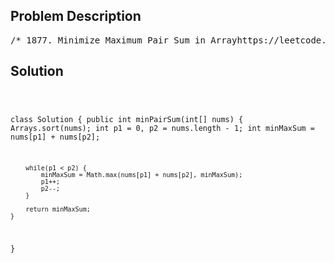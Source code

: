 <!--
<style>
  body { font-family: Arial, sans-serif; }
  .container { max-width: 700px; margin: 0 auto; padding: 10px; }
  .comment-block { background-color: #f9f9f9; padding: 10px; border-left: 5px solid #ccc; overflow-wrap: break-word; white-space: pre-wrap; }
  .code-block { background-color: #f4f4f4; padding: 10px; border: 1px solid #ddd; overflow-wrap: break-word; white-space: pre-wrap; }
</style>
-->

<div class='container'>
<h2>Problem Description</h2>
<div class='comment-block'>
<pre>
/* 1877. Minimize Maximum Pair Sum in Arrayhttps://leetcode.com/problems/minimize-maximum-pair-sum-in-array/description/The pair sum of a pair (a,b) is equal to a + b.The maximum pair sum is the largest pair sum in a list of pairs.For example, if we have pairs (1,5), (2,3), and (4,4),the maximum pair sum would be max(1+5, 2+3, 4+4) = max(6, 5, 8) = 8.Given an array nums of even length n, pair up the elements of nums into n /2 pairs such that:Each element of nums is in exactly one pair, andThe maximum pair sum is minimized.Return the minimized maximum pair sum after optimally pairing up theelements.Example 1:Input: nums = [3,5,2,3]Output: 7Explanation: The elements can be paired up into pairs (3,3) and (5,2).The maximum pair sum is max(3+3, 5+2) = max(6, 7) = 7.Example 2:Input: nums = [3,5,4,2,4,6]Output: 8Explanation: The elements can be paired up into pairs (3,5), (4,4), and(6,2).The maximum pair sum is max(3+5, 4+4, 6+2) = max(8, 8, 8) = 8.Constraints:n == nums.length2 <= n <= 105n is even.1 <= nums[i] <= 105*/</pre>
</div>

<h2>Solution</h2>
<div class='code-block'>
<pre><code class='language-java'>

class Solution {
    public int minPairSum(int[] nums) {
        Arrays.sort(nums);
        int p1 = 0, p2 = nums.length - 1;
        int minMaxSum = nums[p1] + nums[p2];

        while(p1 < p2) {
            minMaxSum = Math.max(nums[p1] + nums[p2], minMaxSum);
            p1++;
            p2--;
        }

        return minMaxSum;
    }
}</code></pre>
</div>
</div>
